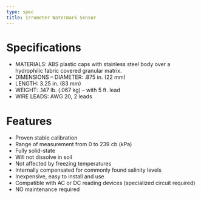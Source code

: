 ```yaml
---
type: spec
title: Irrometer Watermark Sensor
---
```


# Specifications

- MATERIALS: ABS plastic caps with stainless steel body over a hydrophilic fabric covered granular matrix.
- DIMENSIONS – DIAMETER: .875 in. (22 mm)
- LENGTH: 3.25 in. (83 mm)
- WEIGHT: .147 lb. (.067 kg) – with 5 ft. lead
- WIRE LEADS: AWG 20, 2 leads

# Features

- Proven stable calibration
- Range of measurement from 0 to 239 cb (kPa)
- Fully solid-state
- Will not dissolve in soil
- Not affected by freezing temperatures
- Internally compensated for commonly found salinity levels
- Inexpensive, easy to install and use
- Compatible with AC or DC reading devices (specialized circuit required)
- NO maintenance required
